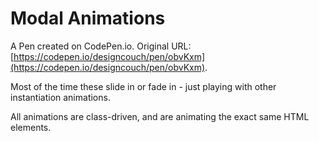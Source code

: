 # Modal Animations

A Pen created on CodePen.io. Original URL: [https://codepen.io/designcouch/pen/obvKxm](https://codepen.io/designcouch/pen/obvKxm).

Most of the time these slide in or fade in - just playing with other instantiation animations.

All animations are class-driven, and are animating the exact same HTML elements.
